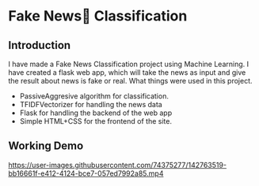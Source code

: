 #  Fake News📰 Classification 
## Introduction
I have made a Fake News Classification project using Machine Learning. I have created a flask web app, which will take the news as input and give the result about news is fake or real.
What things were used in this project.
- PassiveAggresive algorithm for classification.
- TFIDFVectorizer for handling the news data
- Flask for handling the backend of the web app
- Simple HTML+CSS for the frontend of the site.

## Working Demo
https://user-images.githubusercontent.com/74375277/142763519-bb16661f-e412-4124-bce7-057ed7992a85.mp4


